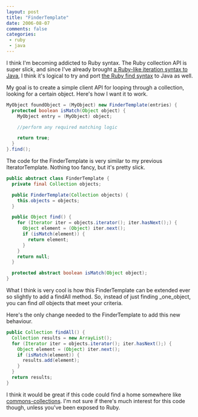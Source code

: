 ```yaml
---
layout: post
title: "FinderTemplate"
date: 2006-08-07
comments: false
categories:
 - ruby
 - java
---
```


I think I'm becoming addicted to Ruby syntax. The Ruby collection API is super slick, and since I've already brought [a Ruby-like iteration syntax to Java](http://jroller.com/page/wireframe?entry=humane_object_iteration), I think it's logical to try and port [the Ruby find syntax](http://www.rubycentral.com/ref/ref_m_enumerable.html#find) to Java as well.



My goal is to create a simple client API for looping through a collection, looking for a certain object. Here's how I want it to work.



```java
MyObject foundObject = (MyObject) new FinderTemplate(entries) {
  protected boolean isMatch(Object object) {
    MyObject entry = (MyObject) object;

    //perform any required matching logic

    return true;
  }
}.find();
```




The code for the FinderTemplate is very similar to my previous IteratorTemplate. Nothing too fancy, but it's pretty slick.



```java
public abstract class FinderTemplate {
  private final Collection objects;

  public FinderTemplate(Collection objects) {
    this.objects = objects;
  }

  public Object find() {
    for (Iterator iter = objects.iterator(); iter.hasNext();) {
      Object element = (Object) iter.next();
      if (isMatch(element)) {
        return element;
      }
    }
    return null;
  }

  protected abstract boolean isMatch(Object object);
}
```



What I think is very cool is how this FinderTemplate can be extended ever so slightly to add a findAll method. So, instead of just finding _one_object, you can find _all_ objects that meet your criteria.



Here's the only change needed to the FinderTemplate to add this new behaviour.


```java
public Collection findAll() {
  Collection results = new ArrayList();
  for (Iterator iter = objects.iterator(); iter.hasNext();) {
    Object element = (Object) iter.next();
    if (isMatch(element)) {
      results.add(element);
    }
  }
  return results;
}
```



I think it would be great if this code could find a home somewhere like [commons-collections](http://jakarta.apache.org/commons/collections/). I'm not sure if there's much interest for this code though, unless you've been exposed to Ruby.
